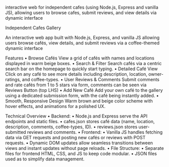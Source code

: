 interactive web for independent cafes (using Node.js, Express and vanilla JS), allowing users 
to browse cafes, submit reviews, and view details via dynamic interface

Independent Cafes Gallery

An interactive web app built with Node.js, Express, and vanilla JS allowing users browse cafés, view details, and submit reviews via a coffee-themed dynamic interface

Features
	•	Browse Cafés
View a grid of  cafés with names and locations displayed in warm beige boxes.
	•	Search & Filter
 Search cafés via a centric search bar on the homepage to quickly start typing.
	•	Detailed Café View
Click on any café to see more details including description, location, owner-ratings, and coffee-types.
	•	User Reviews & Comments
Submit comments and rate cafés from 1 to 5 stars via form, comments can be seen via Reviews Button (top LHS)
	•	Add New Café
Add your own café to the gallery using a dedicated submission form, with the café being instantly added.
	•	Smooth, Responsive Design
Warm brown and beige color scheme with hover effects, and  animations for a polished UX.

Technical Overview
	•	Backend:
	•	Node.js and Express serve the API endpoints and static files.
	•	cafes.json stores café data (name, location, description, comments, coffee-types, ID).
	•	reviews.json stores user-submitted reviews and comments.
	•	Frontend:
	•	Vanilla JS handles fetching data via GET requests and posting new cafés or reviews with POST requests.
	•	Dynamic DOM updates allow seamless transitions between views and instant updates without page reloads.
	•	File Structure:
	•	Separate files for frontend HTML, CSS, and JS to keep code modular.
	•	JSON files used as to simplify data management.
